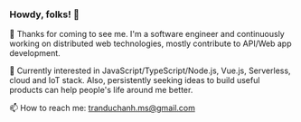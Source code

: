 ### Howdy, folks! 👋

🌱 Thanks for coming to see me. I'm a software engineer and continuously working on distributed web technologies, mostly contribute to API/Web app development.

💬 Currently interested in JavaScript/TypeScript/Node.js, Vue.js, Serverless, cloud and IoT stack. Also, persistently seeking ideas to build useful products can help people's life around me better.

📫 How to reach me: tranduchanh.ms@gmail.com
